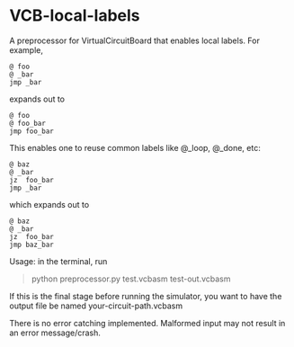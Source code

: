 # VCB-local-labels

A preprocessor for VirtualCircuitBoard that enables local labels. For example,
```
@ foo
@ _bar
jmp _bar
```
expands out to 
```
@ foo
@ foo_bar
jmp foo_bar
```
This enables one to reuse common labels like @_loop, @_done, etc:
```
@ baz
@ _bar
jz  foo_bar
jmp _bar
```
which expands out to
```
@ baz
@ _bar
jz  foo_bar
jmp baz_bar
```
Usage: in the terminal, run
> python preprocessor.py test.vcbasm test-out.vcbasm

If this is the final stage before running the simulator, you want to have the output file be named your-circuit-path.vcbasm

There is no error catching implemented. Malformed input may not result in an error message/crash.
